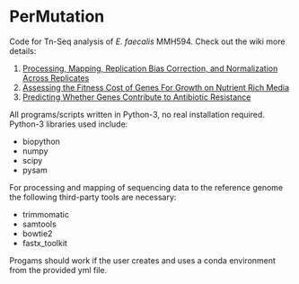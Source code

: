 # PerMutation
Code for Tn-Seq analysis of _E. faecalis_ MMH594. Check out the wiki more details:

1. [Processing, Mapping, Replication Bias Correction, and Normalization Across Replicates](https://github.com/broadinstitute/PerMutation/wiki/1.-Processing,-Mapping,-Replication-Bias-Correction,-and-Normalization-Across-Replicates)
2. [Assessing the Fitness Cost of Genes For Growth on Nutrient Rich Media](https://github.com/broadinstitute/PerMutation/wiki/2.-Assessing-the-Fitness-Cost-of-Genes-For-Growth-on-Nutrient-Rich-Media)
3. [Predicting Whether Genes Contribute to Antibiotic Resistance](https://github.com/broadinstitute/PerMutation/wiki/3.-Predicting-Whether-Genes-Contribute-to-Antibiotic-Resistance)

All programs/scripts written in Python-3, no real installation required. Python-3 libraries used include:

* biopython 
* numpy
* scipy
* pysam

For processing and mapping of sequencing data to the reference genome the following third-party tools are necessary:

* trimmomatic
* samtools
* bowtie2
* fastx_toolkit

Progams should work if the user creates and uses a conda environment from the provided yml file.
